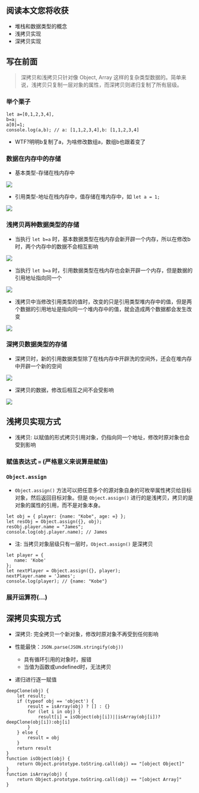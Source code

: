 ## 阅读本文您将收获
* 堆栈和数据类型的概念
* 浅拷贝实现
* 深拷贝实现

## 写在前面
> 深拷贝和浅拷贝只针对像 Object, Array 这样的复杂类型数据的。简单来说，浅拷贝只复制一层对象的属性，而深拷贝则递归复制了所有层级。

### 举个栗子

```
let a=[0,1,2,3,4],
b=a;
a[0]=1;
console.log(a,b); // a: [1,1,2,3,4],b: [1,1,2,3,4]
```
* WTF?明明b复制了a，为啥修改数组a，数组b也跟着变了

### 数据在内存中的存储
* 基本类型-存储在栈内存中

![](../images/deepClone/1-基本类型存储.png)

* 引用类型-地址在栈内存中，值存储在堆内存中，如 `let a = 1;`

![](../images/deepClone/3-引用类型存储.png)

### 浅拷贝两种数据类型的存储
* 当执行 `let b=a` 时，基本数据类型在栈内存会新开辟一个内存，所以在修改b时，两个内存中的数据不会相互影响

![](../images/deepClone/2-浅拷贝.png)

* 当执行 `let b=a` 时，引用数据类型在栈内存也会新开辟一个内存，但是数据的引用地址指向同一个

![](../images/deepClone/4-浅拷贝引用类型.png)

* 浅拷贝中当修改引用类型的值时，改变的只是引用类型堆内存中的值，但是两个数据的引用地址是指向同一个堆内存中的值，就会造成两个数据都会发生改变

![](../images/deepClone/5-修改浅拷贝引用类型.png)

### 深拷贝数据类型的存储
* 深拷贝时，新的引用数据类型除了在栈内存中开辟洗的空间外，还会在堆内存中开辟一个新的空间

![](../images/deepClone/6-深拷贝.png)

* 深拷贝的数据，修改后相互之间不会受影响

![](../images/deepClone/7-修改深拷贝引用类型.png)

## 浅拷贝实现方式
* 浅拷贝: 以赋值的形式拷贝引用对象，仍指向同一个地址，修改时原对象也会受到影响

### 赋值表达式 `=` (严格意义来说算是赋值)
### `Object.assign`
* `Object.assign()` 方法可以把任意多个的源对象自身的可枚举属性拷贝给目标对象，然后返回目标对象。但是 `Object.assign()` 进行的是浅拷贝，拷贝的是对象的属性的引用，而不是对象本身。

```
let obj = { player: {name: "Kobe", age: ∞} };
let resObj = Object.assign({}, obj);
resObj.player.name = "James";
console.log(obj.player.name); // James
```

* 注: 当拷贝对象层级只有一层时，`Object.assign()` 是深拷贝

```
let player = {
   name: 'Kobe'
};
let nextPlayer = Object.assign({}, player);
nextPlayer.name = 'James';
console.log(player); // {name: "Kobe"}
```

### 展开运算符(...)


## 深拷贝实现方式
* 深拷贝: 完全拷贝一个新对象，修改时原对象不再受到任何影响

* 性能最快：`JSON.parse(JSON.stringify(obj))`
	* 具有循环引用的对象时，报错
	* 当值为函数或undefined时，无法拷贝

* 递归进行逐一赋值

```
deepClone(obj) {
    let result;
    if (typeof obj == 'object') {
        result = isArray(obj) ? [] : {}
        for (let i in obj) {
            result[i] = isObject(obj[i])||isArray(obj[i])?deepClone(obj[i]):obj[i]
        }
    } else {
        result = obj
    }
    return result
}
function isObject(obj) {
    return Object.prototype.toString.call(obj) == "[object Object]"
}
function isArray(obj) {
    return Object.prototype.toString.call(obj) == "[object Array]"
}
```
